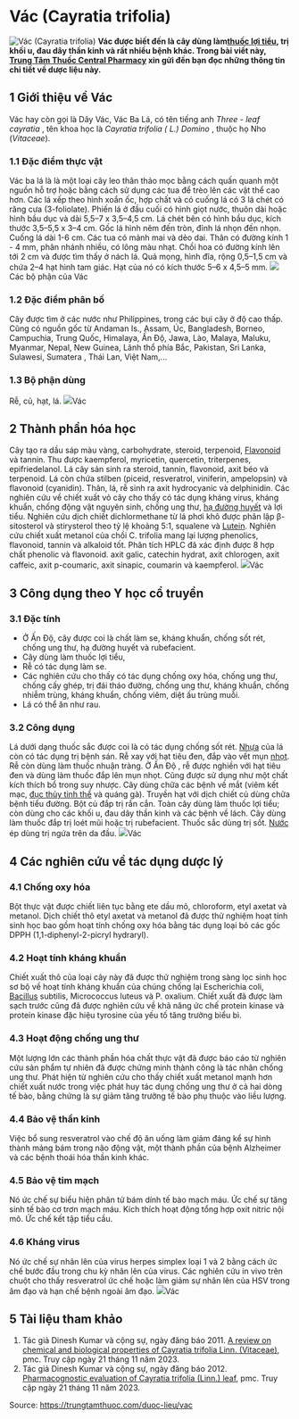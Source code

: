 # Vác (Cayratia trifolia)

![Vác \(Cayratia trifolia\)](https://trungtamthuoc.com/images/others/vac-4-6853.jpg)
**Vác được biết đến là cây dùng làm[thuốc lợi tiểu](https://trungtamthuoc.com/bai-viet/duoc-ly-thuoc-loi-tieu-dai-cuong-va-cac-thuoc-cu-the "thuốc lợi tiểu"), trị khối u, đau dây thần kinh và rất nhiều bệnh khác. Trong bài viết này, [Trung Tâm Thuốc Central Pharmacy](https://trungtamthuoc.com/ "Trung Tâm Thuốc Central Pharmacy") xin gửi đến bạn đọc những thông tin chi tiết về dược liệu này.**
##  1 Giới thiệu về Vác 
Vác hay còn gọi là Dây Vác, Vác Ba Lá, có tên tiếng anh _Three - leaf cayratia_ , tên khoa học là _Cayratia trifolia ( L.) Domino_ , thuộc họ Nho (_Vitaceae_).
### 1.1 Đặc điểm thực vật
Vác ba lá là là một loại cây leo thân thảo mọc bằng cách quấn quanh một nguồn hỗ trợ hoặc bằng cách sử dụng các tua để trèo lên các vật thể cao hơn. Các lá xếp theo hình xoắn ốc, hợp chất và có cuống lá có 3 lá chét có răng cưa (3-foliolate). Phiến lá ở đầu cuối có hình giọt nước, thuôn dài hoặc hình bầu dục và dài 5,5–7 x 3,5–4,5 cm. Lá chét bên có hình bầu dục, kích thước 3,5–5,5 x 3–4 cm. Gốc lá hình nêm đến tròn, đỉnh lá nhọn đến nhọn. Cuống lá dài 1-6 cm. Các tua có mảnh mai và dẻo dai. Thân có đường kính 1 - 4 mm, phân nhánh nhiều, có lông màu nhạt. Chồi hoa có đường kính lên tới 2 cm và được tìm thấy ở nách lá. Quả mọng, hình đĩa, rộng 0,5–1,5 cm và chứa 2–4 ​​hạt hình tam giác. Hạt của nó có kích thước 5–6 x 4,5–5 mm.
![](https://trungtamthuoc.com/images/item/vac-3.jpg)Các bộ phận của Vác
### 1.2 Đặc điểm phân bố
Cây được tìm ở các nước như Philippines, trong các bụi cây ở độ cao thấp.
Cũng có nguồn gốc từ Andaman Is., Assam, Úc, Bangladesh, Borneo, Campuchia, Trung Quốc, Himalaya, Ấn Độ, Jawa, Lào, Malaya, Maluku, Myanmar, Nepal, New Guinea, Lãnh thổ phía Bắc, Pakistan, Sri Lanka, Sulawesi, Sumatera , Thái Lan, Việt Nam,...
### 1.3 Bộ phận dùng
Rễ, củ, hạt, lá.
![](https://trungtamthuoc.com/images/item/vac-1.jpg)Vác
##  2 Thành phần hóa học
Cây tạo ra dầu sáp màu vàng, carbohydrate, steroid, terpenoid, [Flavonoid](https://trungtamthuoc.com/hoat-chat/flavonoid "Flavonoid") và tannin. Thu được kaempferol, myricetin, quercetin, triterpenes, epifriedelanol.
Lá cây sản sinh ra steroid, tannin, flavonoid, axit béo và terpenoid. Lá còn chứa stilben (piceid, resveratrol, viniferin, ampelopsin) và flavonoid (cyanidin).
Thân, lá, rễ sinh ra axit hydrocyanic và delphinidin.
Các nghiên cứu về chiết xuất vỏ cây cho thấy có tác dụng kháng virus, kháng khuẩn, chống động vật nguyên sinh, chống ung thư, [hạ đường huyết](https://trungtamthuoc.com/bai-viet/ha-glucose-mau "hạ đường huyết") và lợi tiểu.
Nghiên cứu dịch chiết dichlormethane từ lá phơi khô được phân lập β-sitosterol và stirysterol theo tỷ lệ khoảng 5:1, squalene và [Lutein](https://trungtamthuoc.com/hoat-chat/lutein "Lutein").
Nghiên cứu chiết xuất metanol của chồi C. trifolia mang lại lượng phenolics, flavonoid, tannin và alkaloid tốt. Phân tích HPLC đã xác định được 8 hợp chất phenolic và flavonoid. axit galic, catechin hydrat, axit chlorogen, axit caffeic, axit p-coumaric, axit sinapic, coumarin và kaempferol.
![](https://trungtamthuoc.com/images/item/vac-2.jpg)Vác
##  3 Công dụng theo Y học cổ truyền
### 3.1 Đặc tính
  * Ở Ấn Độ, cây được coi là chất làm se, kháng khuẩn, chống sốt rét, chống ung thư, hạ đường huyết và rubefacient.
  * Cây dùng làm thuốc lợi tiểu,
  * Rễ có tác dụng làm se.
  * Các nghiên cứu cho thấy có tác dụng chống oxy hóa, chống ung thư, chống cấy ghép, trị đái tháo đường, chống ung thư, kháng khuẩn, chống nhiễm trùng, kháng khuẩn, chống viêm, diệt ấu trùng muỗi.
  * Lá có thể ăn như rau.


### 3.2 Công dụng
Lá dưới dạng thuốc sắc được coi là có tác dụng chống sốt rét. 
[Nhựa](https://trungtamthuoc.com/hoat-chat/nhua "Nhựa") của lá còn có tác dụng trị bệnh sán. 
Rễ xay với hạt tiêu đen, đắp vào vết mụn [nhọt](https://trungtamthuoc.com/bai-viet/nhot "nhọt"). 
Rễ còn dùng làm thuốc nhuận tràng. 
Ở Ấn Độ , rễ được nghiền với hạt tiêu đen và dùng làm thuốc đắp lên mụn nhọt. Cũng được sử dụng như một chất kích thích bổ trong suy nhược. Cây dùng chữa các bệnh về mắt (viêm kết mạc, [đục thủy tinh thể](https://trungtamthuoc.com/bai-viet/benh-duc-thuy-tinh-the-nguoi-gia "đục thủy tinh thể") và quáng gà). 
Truyền hạt với dịch chiết củ dùng chữa bệnh tiểu đường. 
Bột củ đắp trị rắn cắn. 
Toàn cây dùng làm thuốc lợi tiểu; còn dùng cho các khối u, đau dây thần kinh và các bệnh về lách. Cây dùng làm thuốc đắp trị loét mũi hoặc trị rubefacient. Thuốc sắc dùng trị sốt. [Nước](https://trungtamthuoc.com/hoat-chat/nuoc "Nước") ép dùng trị ngứa trên da đầu. 
![](https://trungtamthuoc.com/images/item/vac-5.jpg)Vác
##  4 Các nghiên cứu về tác dụng dược lý 
### 4.1 Chống oxy hóa
Bột thực vật được chiết liên tục bằng ete dầu mỏ, chloroform, etyl axetat và metanol. Dịch chiết thô etyl axetat và metanol đã được thử nghiệm hoạt tính sinh học bao gồm hoạt tính chống oxy hóa bằng tác dụng loại bỏ các gốc DPPH (1,1-diphenyl-2-picryl hydraryl).
### 4.2 Hoạt tính kháng khuẩn
Chiết xuất thô của loại cây này đã được thử nghiệm trong sàng lọc sinh học sơ bộ về hoạt tính kháng khuẩn của chúng chống lại Escherichia coli, [Bacillus](https://trungtamthuoc.com/hoat-chat/bacillus "Bacillus") subtilis, Micrococcus luteus và P. oxalium. Chiết xuất đã được làm sạch trước cũng đã được nghiên cứu về khả năng ức chế protein kinase và protein kinase đặc hiệu tyrosine của yếu tố tăng trưởng biểu bì.
### 4.3 Hoạt động chống ung thư
Một lượng lớn các thành phần hóa chất thực vật đã được báo cáo từ nghiên cứu sản phẩm tự nhiên đã được chứng minh thành công là tác nhân chống ung thư. Phát hiện từ nghiên cứu cho thấy chiết xuất metanol mạnh hơn chiết xuất nước trong việc phát huy tác dụng chống ung thư ở cả hai dòng tế bào, bằng chứng là sự giảm tăng trưởng tế bào phụ thuộc vào liều lượng.
### 4.4 Bảo vệ thần kinh
Việc bổ sung resveratrol vào chế độ ăn uống làm giảm đáng kể sự hình thành mảng bám trong não động vật, một thành phần của bệnh Alzheimer và các bệnh thoái hóa thần kinh khác.
### 4.5 Bảo vệ tim mạch
Nó ức chế sự biểu hiện phân tử bám dính tế bào mạch máu.
Ức chế sự tăng sinh tế bào cơ trơn mạch máu.
Kích thích hoạt động tổng hợp oxit nitric nội mô.
Ức chế kết tập tiểu cầu.
### 4.6 Kháng virus
Nó ức chế sự nhân lên của virus herpes simplex loại 1 và 2 bằng cách ức chế bước đầu trong chu kỳ nhân lên của virus. Các nghiên cứu in vivo trên chuột cho thấy resveratrol ức chế hoặc làm giảm sự nhân lên của HSV trong âm đạo và hạn chế bệnh ngoài âm đạo.
![](https://trungtamthuoc.com/images/item/vac-6.jpg)Vác
##  5 Tài liệu tham khảo
  1. Tác giả Dinesh Kumar và cộng sự, ngày đăng báo 2011. [A review on chemical and biological properties of Cayratia trifolia Linn. (Vitaceae)](https://www.ncbi.nlm.nih.gov/pmc/articles/PMC3263053/), pmc. Truy cập ngày 21 tháng 11 năm 2023.
  2. Tác giả Dinesh Kumar và cộng sự, ngày đăng báo 2012. [Pharmacognostic evaluation of Cayratia trifolia (Linn.) leaf](https://www.ncbi.nlm.nih.gov/pmc/articles/PMC3609204/), pmc. Truy cập ngày 21 tháng 11 năm 2023.




Source: https://trungtamthuoc.com/duoc-lieu/vac